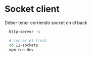 # Socket client

Deber tener corriendo socket en el back

```bash
  http-server -o

  # correr el front
  cd 11-sockets
  npm run dev
```
